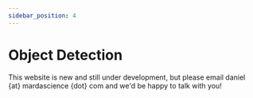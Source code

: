 ```yaml
---
sidebar_position: 4
---
```


# Object Detection

This website is new and still under development, but please email daniel {at} mardascience {dot} com and we'd be happy to talk with you!
